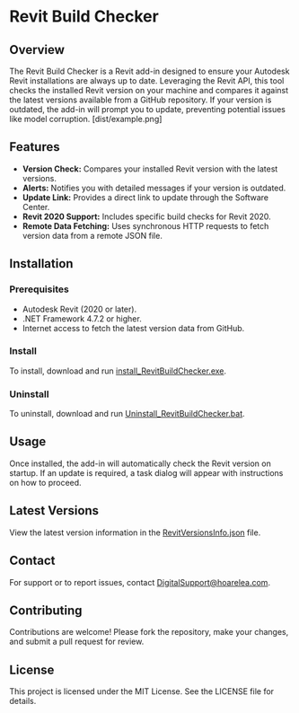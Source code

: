 # Revit Build Checker

## Overview
The Revit Build Checker is a Revit add-in designed to ensure your Autodesk Revit installations are always up to date. Leveraging the Revit API, this tool checks the installed Revit version on your machine and compares it against the latest versions available from a GitHub repository. If your version is outdated, the add-in will prompt you to update, preventing potential issues like model corruption.
[dist/example.png]
## Features
- **Version Check:** Compares your installed Revit version with the latest versions.
- **Alerts:** Notifies you with detailed messages if your version is outdated.
- **Update Link:** Provides a direct link to update through the Software Center.
- **Revit 2020 Support:** Includes specific build checks for Revit 2020.
- **Remote Data Fetching:** Uses synchronous HTTP requests to fetch version data from a remote JSON file.

## Installation

### Prerequisites
- Autodesk Revit (2020 or later).
- .NET Framework 4.7.2 or higher.
- Internet access to fetch the latest version data from GitHub.

### Install
To install, download and run [install_RevitBuildChecker.exe](https://github.com/HoareLea/HlApps-RevitBuildChecker/releases/download/Latest/install_RevitBuildChecker.exe).

### Uninstall
To uninstall, download and run [Uninstall_RevitBuildChecker.bat](https://github.com/HoareLea/HlApps-RevitBuildChecker/releases/download/Latest/Uninstall_RevitBuildChecker.bat).

## Usage
Once installed, the add-in will automatically check the Revit version on startup. If an update is required, a task dialog will appear with instructions on how to proceed.

## Latest Versions
View the latest version information in the [RevitVersionsInfo.json](https://raw.githubusercontent.com/HoareLea/HlApps-RevitBuildChecker/main/RevitBuildChecker/dist/RevitVersionsInfo.json) file.

## Contact
For support or to report issues, contact [DigitalSupport@hoarelea.com](mailto:DigitalSupport@hoarelea.com).

## Contributing
Contributions are welcome! Please fork the repository, make your changes, and submit a pull request for review.

## License
This project is licensed under the MIT License. See the LICENSE file for details.
